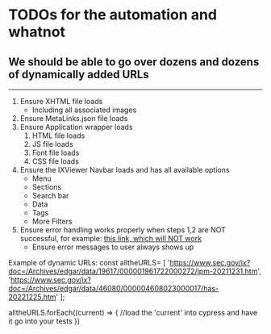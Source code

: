 # TODOs for the automation and whatnot
## We should be able to go over dozens and dozens of dynamically added URLs
---
1. Ensure XHTML file loads
    - Including all associated images
2. Ensure MetaLinks.json file loads
3. Ensure Application wrapper loads
    1. HTML file loads
    2. JS file loads
    3. Font file loads
    4. CSS file loads
4. Ensure the IXViewer Navbar loads and has all available options
    - Menu
    - Sections
    - Search bar
    - Data
    - Tags
    - More Filters
5. Ensure error handling works properly when steps 1,2 are NOT successful, for example: [this link, which will NOT work](https://www.sec.gov/ix?doc=/Archives/edgar/data/19617/000001961722000272/bleh.htm)
    - Ensure error messages to user always shows up


Example of dynamic URLs:
const alltheURLS= [
    'https://www.sec.gov/ix?doc=/Archives/edgar/data/19617/000001961722000272/jpm-20211231.htm',
    'https://www.sec.gov/ix?doc=/Archives/edgar/data/46080/000004608023000017/has-20221225.htm'
];

alltheURLS.forEach((current) => {
    //load the 'current' into cypress and have it go into your tests
})